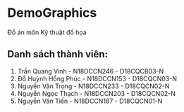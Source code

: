 # DemoGraphics

Đồ án môn Kỹ thuật đồ họa

## Danh sách thành viên:

1.	Trần Quang Vinh - N18DCCN246 - D18CQCB03-N
2.	Đỗ Huỳnh Hồng Phúc - N18DCCN153 - D18CQCN03-N
3.	Nguyễn Văn Trọng - N18DCCN233 - D18CQCN02-N
4.	Nguyễn Ngọc Thạch - N18DCCN203 - D18CQCN02-N
5.	Nguyễn Văn Tiến - N18DCCN187 - D18CQCN01-N
